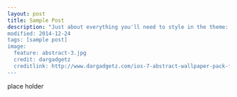 ```yaml
---
layout: post
title: Sample Post
description: "Just about everything you'll need to style in the theme: headings$
modified: 2014-12-24
tags: [sample post]
image:
  feature: abstract-3.jpg
  credit: dargadgetz
  creditlink: http://www.dargadgetz.com/ios-7-abstract-wallpaper-pack-for-iphon$
---
```


place holder
